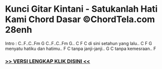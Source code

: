 
 # Kunci Gitar Kintani - Satukanlah Hati Kami Chord Dasar ©ChordTela.com 28enh


Intro : C..F..C..Fm G C..F..C..Fm G.. C F C di sini setahun yang lalu.. C F G menyatu hatiku dan hatimu.. F C tanpa janji-janji.. G C tanpa kemesraan.. F

###  <a href="https://shortlighzx.web.app?sq=Kunci Gitar Kintani - Satukanlah Hati Kami Chord Dasar ©ChordTela.com"> >> VERSI LENGKAP KLIK DISINI << </a>
